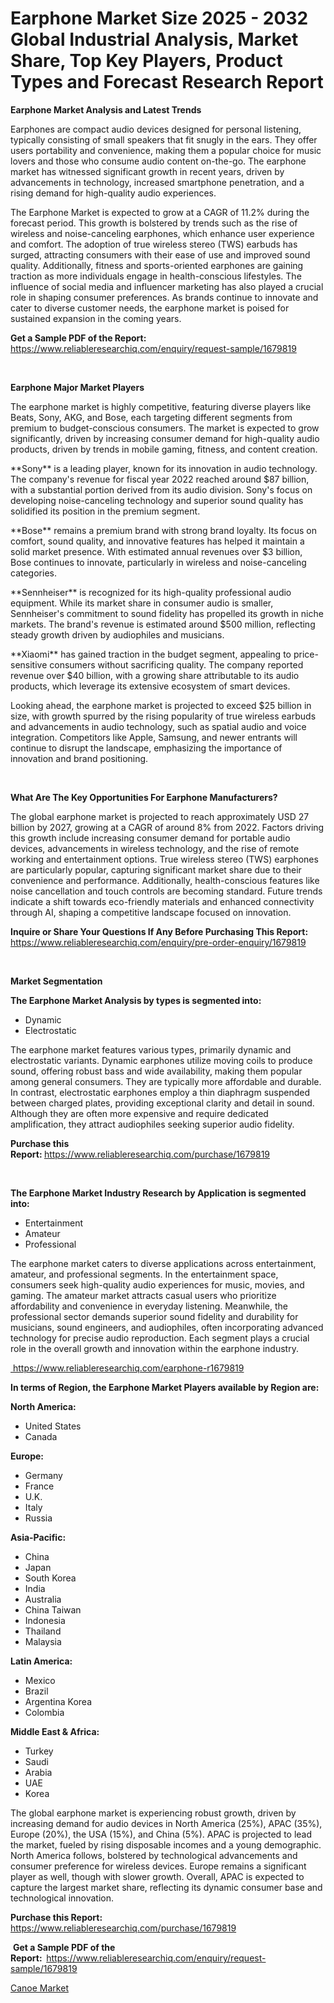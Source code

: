 <p><h1>Earphone Market Size 2025 - 2032 Global Industrial Analysis, Market Share, Top Key Players, Product Types and Forecast Research Report</h1></p><p><strong>Earphone Market Analysis and Latest Trends</strong></p>
<p><p>Earphones are compact audio devices designed for personal listening, typically consisting of small speakers that fit snugly in the ears. They offer users portability and convenience, making them a popular choice for music lovers and those who consume audio content on-the-go. The earphone market has witnessed significant growth in recent years, driven by advancements in technology, increased smartphone penetration, and a rising demand for high-quality audio experiences.</p><p>The Earphone Market is expected to grow at a CAGR of 11.2% during the forecast period. This growth is bolstered by trends such as the rise of wireless and noise-canceling earphones, which enhance user experience and comfort. The adoption of true wireless stereo (TWS) earbuds has surged, attracting consumers with their ease of use and improved sound quality. Additionally, fitness and sports-oriented earphones are gaining traction as more individuals engage in health-conscious lifestyles. The influence of social media and influencer marketing has also played a crucial role in shaping consumer preferences. As brands continue to innovate and cater to diverse customer needs, the earphone market is poised for sustained expansion in the coming years.</p></p>
<p><strong>Get a Sample PDF of the Report:&nbsp;</strong> <a href="https://www.reliableresearchiq.com/enquiry/request-sample/1679819?utm_campaign=2171&utm_medium=2&utm_source=Github&utm_content=ia&utm_term=07022025&utm_id=earphone">https://www.reliableresearchiq.com/enquiry/request-sample/1679819</a></p>
<p>&nbsp;</p>
<p><strong>Earphone Major Market Players</strong></p>
<p><p>The earphone market is highly competitive, featuring diverse players like Beats, Sony, AKG, and Bose, each targeting different segments from premium to budget-conscious consumers. The market is expected to grow significantly, driven by increasing consumer demand for high-quality audio products, driven by trends in mobile gaming, fitness, and content creation.</p><p>**Sony** is a leading player, known for its innovation in audio technology. The company's revenue for fiscal year 2022 reached around $87 billion, with a substantial portion derived from its audio division. Sony's focus on developing noise-canceling technology and superior sound quality has solidified its position in the premium segment.</p><p>**Bose** remains a premium brand with strong brand loyalty. Its focus on comfort, sound quality, and innovative features has helped it maintain a solid market presence. With estimated annual revenues over $3 billion, Bose continues to innovate, particularly in wireless and noise-canceling categories.</p><p>**Sennheiser** is recognized for its high-quality professional audio equipment. While its market share in consumer audio is smaller, Sennheiser's commitment to sound fidelity has propelled its growth in niche markets. The brand's revenue is estimated around $500 million, reflecting steady growth driven by audiophiles and musicians.</p><p>**Xiaomi** has gained traction in the budget segment, appealing to price-sensitive consumers without sacrificing quality. The company reported revenue over $40 billion, with a growing share attributable to its audio products, which leverage its extensive ecosystem of smart devices.</p><p>Looking ahead, the earphone market is projected to exceed $25 billion in size, with growth spurred by the rising popularity of true wireless earbuds and advancements in audio technology, such as spatial audio and voice integration. Competitors like Apple, Samsung, and newer entrants will continue to disrupt the landscape, emphasizing the importance of innovation and brand positioning.</p></p>
<p>&nbsp;</p>
<p><strong>What Are The Key Opportunities For Earphone Manufacturers?</strong></p>
<p><p>The global earphone market is projected to reach approximately USD 27 billion by 2027, growing at a CAGR of around 8% from 2022. Factors driving this growth include increasing consumer demand for portable audio devices, advancements in wireless technology, and the rise of remote working and entertainment options. True wireless stereo (TWS) earphones are particularly popular, capturing significant market share due to their convenience and performance. Additionally, health-conscious features like noise cancellation and touch controls are becoming standard. Future trends indicate a shift towards eco-friendly materials and enhanced connectivity through AI, shaping a competitive landscape focused on innovation.</p></p>
<p><strong>Inquire or Share Your Questions If Any Before Purchasing This Report:</strong> <a href="https://www.reliableresearchiq.com/enquiry/pre-order-enquiry/1679819?utm_campaign=2171&utm_medium=2&utm_source=Github&utm_content=ia&utm_term=07022025&utm_id=earphone">https://www.reliableresearchiq.com/enquiry/pre-order-enquiry/1679819</a></p>
<p>&nbsp;</p>
<p><strong>Market Segmentation</strong></p>
<p><strong>The Earphone Market Analysis by types is segmented into:</strong></p>
<p><ul><li>Dynamic</li><li>Electrostatic</li></ul></p>
<p><p>The earphone market features various types, primarily dynamic and electrostatic variants. Dynamic earphones utilize moving coils to produce sound, offering robust bass and wide availability, making them popular among general consumers. They are typically more affordable and durable. In contrast, electrostatic earphones employ a thin diaphragm suspended between charged plates, providing exceptional clarity and detail in sound. Although they are often more expensive and require dedicated amplification, they attract audiophiles seeking superior audio fidelity.</p></p>
<p><strong>Purchase this Report:&nbsp;</strong><a href="https://www.reliableresearchiq.com/purchase/1679819?utm_campaign=2171&utm_medium=2&utm_source=Github&utm_content=ia&utm_term=07022025&utm_id=earphone">https://www.reliableresearchiq.com/purchase/1679819</a></p>
<p>&nbsp;</p>
<p><strong>The Earphone Market Industry Research by Application is segmented into:</strong></p>
<p><ul><li>Entertainment</li><li>Amateur</li><li>Professional</li></ul></p>
<p><p>The earphone market caters to diverse applications across entertainment, amateur, and professional segments. In the entertainment space, consumers seek high-quality audio experiences for music, movies, and gaming. The amateur market attracts casual users who prioritize affordability and convenience in everyday listening. Meanwhile, the professional sector demands superior sound fidelity and durability for musicians, sound engineers, and audiophiles, often incorporating advanced technology for precise audio reproduction. Each segment plays a crucial role in the overall growth and innovation within the earphone industry.</p></p>
<p><a href="https://www.reliableresearchiq.com/earphone-r1679819?utm_campaign=2171&utm_medium=2&utm_source=Github&utm_content=ia&utm_term=07022025&utm_id=earphone">&nbsp;https://www.reliableresearchiq.com/earphone-r1679819</a></p>
<p><strong>In terms of Region, the Earphone Market Players available by Region are:</strong></p>
<p>
    <p> <strong> North America: </strong>
        <ul>
            <li>United States</li>
            <li>Canada</li>
        </ul>
        </p> 
    <p> <strong> Europe: </strong>
        <ul>
            <li>Germany</li>
            <li>France</li>
            <li>U.K.</li>
            <li>Italy</li>
            <li>Russia</li>
        </ul>
        </p> 
    <p> <strong> Asia-Pacific: </strong>
        <ul>
            <li>China</li>
            <li>Japan</li>
            <li>South Korea</li>
            <li>India</li>
            <li>Australia</li>
            <li>China Taiwan</li>
            <li>Indonesia</li>
            <li>Thailand</li>
            <li>Malaysia</li>
        </ul>
        </p> 
    <p> <strong> Latin America: </strong>
        <ul>
            <li>Mexico</li>
            <li>Brazil</li>
            <li>Argentina Korea</li>
            <li>Colombia</li>
        </ul>
        </p> 
    <p> <strong> Middle East & Africa: </strong>
        <ul>
            <li>Turkey</li>
            <li>Saudi</li>
            <li>Arabia</li>
            <li>UAE</li>
            <li>Korea</li>
        </ul>
    </p>
    </p>
<p><p>The global earphone market is experiencing robust growth, driven by increasing demand for audio devices in North America (25%), APAC (35%), Europe (20%), the USA (15%), and China (5%). APAC is projected to lead the market, fueled by rising disposable incomes and a young demographic. North America follows, bolstered by technological advancements and consumer preference for wireless devices. Europe remains a significant player as well, though with slower growth. Overall, APAC is expected to capture the largest market share, reflecting its dynamic consumer base and technological innovation.</p></p>
<p><strong>Purchase this Report: </strong><a href="https://www.reliableresearchiq.com/purchase/1679819?utm_campaign=2171&utm_medium=2&utm_source=Github&utm_content=ia&utm_term=07022025&utm_id=earphone">https://www.reliableresearchiq.com/purchase/1679819</a></p>
<p>&nbsp;<strong>Get a Sample PDF of the Report:&nbsp;&nbsp;</strong><a href="https://www.reliableresearchiq.com/enquiry/request-sample/1679819?utm_campaign=2171&utm_medium=2&utm_source=Github&utm_content=ia&utm_term=07022025&utm_id=earphone">https://www.reliableresearchiq.com/enquiry/request-sample/1679819</a></p>
<p><strong></strong></p>
<p><p><a href="https://github.com/JubayerMia832/Market-Research-Report-List-1/blob/main/canoe-market.md?utm_campaign=2171&utm_medium=2&utm_source=Github&utm_content=ia&utm_term=07022025&utm_id=earphone">Canoe Market</a></p></p>